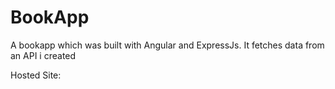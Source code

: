 # BookApp

A bookapp which was built with Angular and ExpressJs. It fetches data from an API i created 

Hosted Site: 